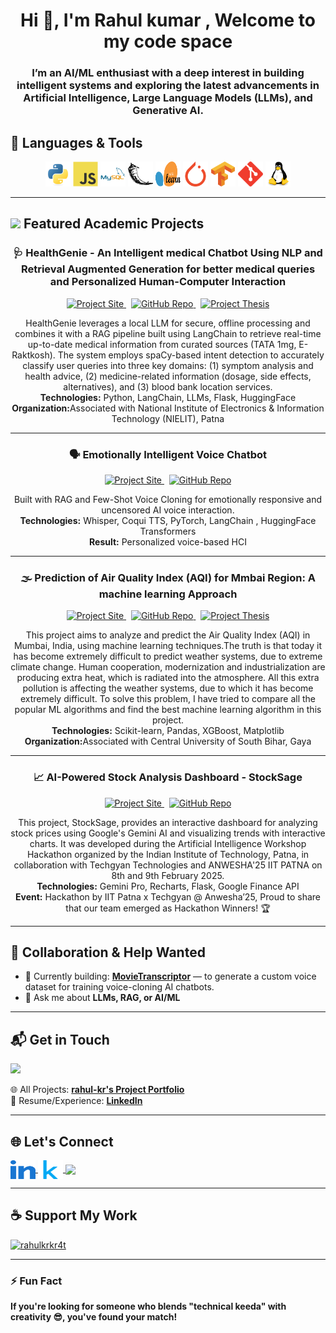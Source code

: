 
<h1 align="center">Hi 👋, I'm Rahul kumar , Welcome to my code space </h1>
<h3 align="center">I’m an AI/ML enthusiast with a deep interest in building intelligent systems and exploring the latest advancements in Artificial Intelligence, Large Language Models (LLMs), and Generative AI.</h3>

## 🔧 Languages & Tools

<p align="center">
  <img src="https://raw.githubusercontent.com/teamedwardforever/Readme-Generator/main/svg/Skills/Languages/python-original.svg" alt="Python" width="40" height="40"/>
  <img src="https://raw.githubusercontent.com/devicons/devicon/master/icons/javascript/javascript-original.svg" alt="JavaScript" width="40" height="40"/>
  <img src="https://raw.githubusercontent.com/teamedwardforever/Readme-Generator/main/svg/Skills/Database/mysql-original-wordmark.svg" alt="MySQL" width="40" height="40"/>
  <img src="https://raw.githubusercontent.com/teamedwardforever/Readme-Generator/main/svg/Skills/Framework/pocoo_flask-icon.svg" alt="Flask" width="40" height="40"/>
  <img src="https://raw.githubusercontent.com/teamedwardforever/Readme-Generator/main/svg/Skills/ML/Scikit_learn_logo_small.svg" alt="Scikit-learn" width="40" height="40"/>
  <img src="https://raw.githubusercontent.com/teamedwardforever/Readme-Generator/main/svg/Skills/ML/pytorch-icon.svg" alt="PyTorch"
 width="40" height="40"/>
  <img src="https://raw.githubusercontent.com/teamedwardforever/Readme-Generator/main/svg/Skills/ML/tensorflow-icon.svg" alt="TensorFlow" width="40" height="40"/>
  <img src="https://raw.githubusercontent.com/teamedwardforever/Readme-Generator/main/svg/Skills/Other/git-scm-icon.svg" alt="Git" width="40" height="40"/>
  <img src="https://raw.githubusercontent.com/teamedwardforever/Readme-Generator/main/svg/Skills/Other/linux-original.svg" alt="Linux" width="40" height="40"/>
</p>

---

<h2 align="left">
  <img src="https://media.giphy.com/media/j2pOGeGYKe2xCCKwfi/giphy.gif" width="25" />
  Featured Academic Projects
</h2>

<!-- Project 1 -->
<div align="center">
  <h3>🩺 HealthGenie - An Intelligent medical Chatbot Using NLP and Retrieval Augmented Generation for better medical queries and Personalized Human-Computer Interaction</h3>
  <a href="https://sites.google.com/view/rahul-kr/projects/a-multimodel-heathcare-chatbot" target="_blank">
    <img src="https://img.shields.io/badge/View_Project-Site-blue?style=for-the-badge&logo=google" alt="Project Site">
  </a>
  &nbsp;
  <a href="https://github.com/rahulkr43/A-Multimodel-Healthcare-Chatbot-Healthgenie" target="_blank">
    <img src="https://img.shields.io/badge/Source_Code-GitHub-black?style=for-the-badge&logo=github" alt="GitHub Repo">
  </a>
  &nbsp;
  <a href="https://github.com/rahulkr43/A-Multimodel-Healthcare-Chatbot-Healthgenie/blob/master/final%20thesis%20rahul.pdf" target="_blank">
    <img src="https://img.shields.io/badge/Project_Thesis-Download-red?style=for-the-badge&logo=adobeacrobatreader" alt="Project Thesis">
  </a>
  <p>HealthGenie leverages a local LLM for secure, offline processing and combines it with 
a RAG pipeline built using LangChain to retrieve real-time up-to-date medical information from curated sources (TATA 1mg, E-Raktkosh). The system employs spaCy-based intent detection to accurately classify user queries into three key domains: (1) symptom analysis and health advice, (2) medicine-related information (dosage, side effects, alternatives), and (3) blood bank location services.<br>
    <b>Technologies:</b> Python, LangChain, LLMs, Flask, HuggingFace<br>
    <b>Organization:</b>Associated with National Institute of Electronics & Information Technology (NIELIT), Patna
  </p>
</div>

---

<!-- Project 2 -->
<div align="center">
  <h3>🗣️ Emotionally Intelligent Voice Chatbot</h3>
  <a href="https://sites.google.com/view/rahul-kr/projects/emo-ai-voice-chatbot" target="_blank">
    <img src="https://img.shields.io/badge/View_Project-Site-blue?style=for-the-badge&logo=google" alt="Project Site">
  </a>
  &nbsp;
  <a href="https://github.com/rahulkr43/An-emotionally-intelligent-voice-chatbot" target="_blank">
    <img src="https://img.shields.io/badge/Source_Code-GitHub-black?style=for-the-badge&logo=github" alt="GitHub Repo">
  </a>
  <p>
    Built with RAG and Few-Shot Voice Cloning for emotionally responsive and uncensored AI voice interaction.<br>
    <b>Technologies:</b> Whisper, Coqui TTS, PyTorch, LangChain , HuggingFace Transformers<br>
    <b>Result:</b> Personalized voice-based HCI
  </p>
</div>

---

<!-- Project 3 -->
<div align="center">
  <h3>🌫️ Prediction of Air Quality Index (AQI) for Mmbai Region: A machine learning Approach</h3>
  <a href="https://sites.google.com/view/rahul-kr/projects/aqi-prediction-using-ml" target="_blank">
    <img src="https://img.shields.io/badge/View_Project-Site-blue?style=for-the-badge&logo=google" alt="Project Site">
  </a>
  &nbsp;
  <a href="https://github.com/rahulkr43/Prediction-of-Air-Quality-Index-AQI-for-Mumbai-Region" target="_blank">
    <img src="https://img.shields.io/badge/Source_Code-GitHub-black?style=for-the-badge&logo=github" alt="GitHub Repo">
  </a>
  &nbsp;
  <a href="https://github.com/rahulkr43/Prediction-of-Air-Quality-Index-AQI-for-Mumbai-Region/blob/master/Project%20Thesis.pdf" target="_blank">
    <img src="https://img.shields.io/badge/Project_Thesis-Download-red?style=for-the-badge&logo=adobeacrobatreader" alt="Project Thesis">
  </a>
  <p>This project aims to analyze and predict the Air Quality Index (AQI) in Mumbai, India, using machine learning techniques.The truth is that today it has become extremely difficult to predict weather systems, due to extreme climate change. Human cooperation, modernization and industrialization are producing extra heat, which is radiated into the atmosphere. All this extra pollution is affecting the weather systems, due to which it has become extremely difficult. To solve this problem, I have tried to compare all the popular ML algorithms and find the best machine learning algorithm in this project.
    <br>
    <b>Technologies:</b> Scikit-learn, Pandas, XGBoost, Matplotlib<br>
    <b>Organization:</b>Associated with Central University of South Bihar, Gaya
  </p>
</div>

---

<!-- Project 4 -->
<div align="center">
  <h3>📈  AI-Powered Stock Analysis Dashboard - StockSage</h3>
  <a href="https://sites.google.com/view/rahul-kr/projects/stocksage" target="_blank">
    <img src="https://img.shields.io/badge/View_Project-Site-blue?style=for-the-badge&logo=google" alt="Project Site">
  </a>
  &nbsp;
  <a href="https://github.com/rahulkr43/StockSage-" target="_blank">
    <img src="https://img.shields.io/badge/Source_Code-GitHub-black?style=for-the-badge&logo=github" alt="GitHub Repo">
  </a>
  <p>This project, StockSage, provides an interactive dashboard for analyzing stock prices using Google's Gemini AI and visualizing trends with interactive charts. It was developed during the Artificial Intelligence Workshop Hackathon organized by the Indian Institute of Technology, Patna, in collaboration with Techgyan Technologies and ANWESHA'25 IIT PATNA on 8th and 9th February 2025.<br>
    <b>Technologies:</b> Gemini Pro, Recharts, Flask, Google Finance API<br>
    <b>Event:</b> Hackathon by IIT Patna x Techgyan @ Anwesha’25, Proud to share that our team emerged as Hackathon Winners! 🏆
  </p>
</div>

---

## 🤝 Collaboration & Help Wanted
- 🤖 Currently building: [**MovieTranscriptor**](https://sites.google.com/view/rahul-kr/projects/movietranscriptor) — to generate a custom voice dataset for training voice-cloning AI chatbots.
- 🧠 Ask me about **LLMs, RAG, or AI/ML**

---

## 📬 Get in Touch

<a href="mailto:rahulkr.kr43@gmail.com">
  <img src="https://img.shields.io/badge/-Gmail-%23333?style=for-the-badge&logo=gmail&logoColor=white" />
</a>
<br/>

🌐 All Projects: [**rahul-kr's Project Portfolio**](https://sites.google.com/view/rahul-kr/home)  
📄 Resume/Experience: [**LinkedIn**](https://www.linkedin.com/in/rahulkumahato/)

---

## 🌐 Let's Connect

<p align="left">
  <a href="https://linkedin.com/in/rahulkumahato" target="blank">
    <img align="center" src="https://raw.githubusercontent.com/teamedwardforever/Readme-Generator/main/svg/Social/linked-in-alt.svg" alt="rahulkumahato" height="30" width="40" />
  </a>
  <a href="https://kaggle.com/rehankr" target="blank">
    <img align="center" src="https://raw.githubusercontent.com/teamedwardforever/Readme-Generator/main/svg/Social/kaggle.svg" alt="rehankr" height="30" width="40" />
  </a>
  <a href="https://github.com/rahulkr43" target="blank">
    <img align="center" src="https://img.shields.io/badge/GitHub-100000?style=for-the-badge&logo=github&logoColor=white" height="30"/>
  </a>
</p>

---

## ☕ Support My Work

<a href="https://www.buymeacoffee.com/rahulkrkr4t">
  <img src="https://cdn.buymeacoffee.com/buttons/v2/default-yellow.png" height="50" width="210" alt="rahulkrkr4t" />
</a>

---

### ⚡ Fun Fact
**If you're looking for someone who blends "technical keeda" with creativity 😎, you've found your match!**
